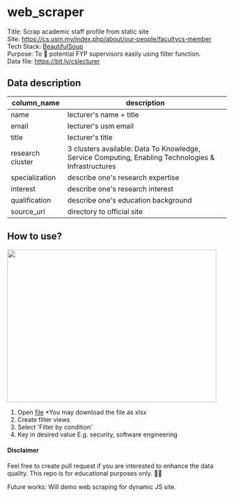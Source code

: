 # web_scraper

Title:  Scrap academic staff profile from static site <br>
Site:  https://cs.usm.my/index.php/about/our-people/facultycs-member <br>
Tech Stack: [BeautifulSoup](https://beautiful-soup-4.readthedocs.io/en/latest/) <br>
Purpose: To 🔎 potential FYP supervisors easily using filter function. <br>
Data file: https://bit.ly/cslecturer
## Data description

| column_name | description |
| ------------- | ------------- |
| name  | lecturer's name + title  |
| email  | lecturer's usm email  |
| title  | lecturer's title  |
| research cluster | 3 clusters available: Data To Knowledge, Service Computing, Enabling Technologies & Infrastructures   |
| specialization  | describe one's research expertise  |
| interest | describe one's research interest  |
| qualification | describe one's education background  |
| source_url | directory to official site  |

## How to use?
<img src="/images/filter_security.gif" width="480" height="350"/>

1. Open [file](https://bit.ly/cslecturer) *You may download the file as xlsx
2. Create filter views
3. Select 'Filter by condition' 
4. Key in desired value E.g. security, software engineering


#### Disclaimer
Feel free to create pull request if you are interested to enhance the data quality.
This repo is for educational purposes only. 🤗🤗

Future works: Will demo web scraping for dynamic JS site.
